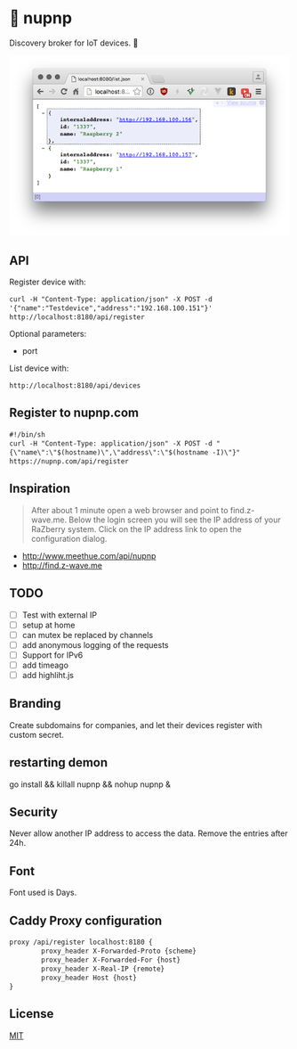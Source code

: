 # 🤖 nupnp

Discovery broker for IoT devices. 🤖

![screen](screen.png)

## API
Register device with:
```
curl -H "Content-Type: application/json" -X POST -d '{"name":"Testdevice","address":"192.168.100.151"}' http://localhost:8180/api/register
```

Optional parameters:
* port

List device with:
```
http://localhost:8180/api/devices
```

## Register to nupnp.com
```
#!/bin/sh
curl -H "Content-Type: application/json" -X POST -d "{\"name\":\"$(hostname)\",\"address\":\"$(hostname -I)\"}" https://nupnp.com/api/register
```

## Inspiration
>After about 1 minute open a web browser and point to find.z-wave.me. Below the login screen you will see the IP address of your RaZberry system. Click on the IP address link to open the configuration dialog.

* http://www.meethue.com/api/nupnp
* http://find.z-wave.me

## TODO
- [ ] Test with external IP
- [ ] setup at home
- [ ] can mutex be replaced by channels
- [ ] add anonymous logging of the requests
- [ ] Support for IPv6
- [ ] add timeago
- [ ] add highliht.js

## Branding
Create subdomains for companies, and let their devices register with custom secret.

## restarting demon
go install && killall nupnp && nohup nupnp &

## Security
Never allow another IP address to access the data. Remove the entries after 24h.

## Font
Font used is Days.

## Caddy Proxy configuration
```
proxy /api/register localhost:8180 {
        proxy_header X-Forwarded-Proto {scheme}
        proxy_header X-Forwarded-For {host}
        proxy_header X-Real-IP {remote}
        proxy_header Host {host}
}
```

## License
[MIT](https://tldrlegal.com/license/mit-license)
